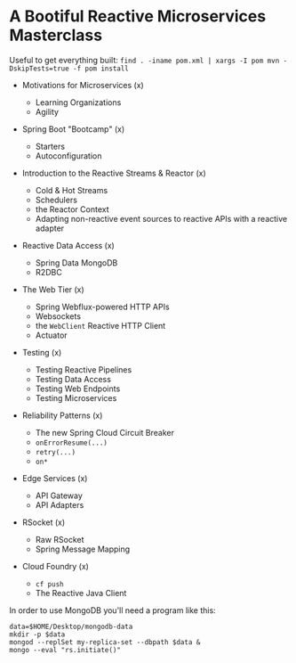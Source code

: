 # A Bootiful Reactive Microservices Masterclass 

Useful to get everything built: `find . -iname pom.xml | xargs -I pom mvn -DskipTests=true -f pom install`


* Motivations for Microservices (x)
	*  Learning Organizations 
	*  Agility 

* Spring Boot "Bootcamp" (x)
	*  Starters
	*  Autoconfiguration

* Introduction to the Reactive Streams & Reactor (x)
	*  Cold & Hot Streams 
	*  Schedulers
	*  the Reactor Context
	*  Adapting non-reactive event sources to reactive APIs with a reactive adapter

* Reactive Data Access (x)
	*  Spring Data MongoDB 
	*  R2DBC 

* The Web Tier (x)
	* Spring Webflux-powered HTTP APIs 
	* Websockets
	* the `WebClient` Reactive HTTP Client 
	* Actuator 

* Testing (x)
	*  Testing Reactive Pipelines 
	*  Testing Data Access 
	*  Testing Web Endpoints 
	*  Testing Microservices 

* Reliability Patterns (x)
	*  The new Spring Cloud Circuit Breaker 
	*  `onErrorResume(...)` 
	*  `retry(...)` 
	*  `on*`

* Edge Services (x)
	*  API Gateway
	*  API Adapters

* RSocket (x)
	*  Raw RSocket
	* Spring Message Mapping 

* Cloud Foundry (x)
	*  `cf push`
	*  The Reactive Java Client 
	
In order to use MongoDB you'll need a program like this: 
```
data=$HOME/Desktop/mongodb-data
mkdir -p $data
mongod --replSet my-replica-set --dbpath $data & 
mongo --eval "rs.initiate()"
```
